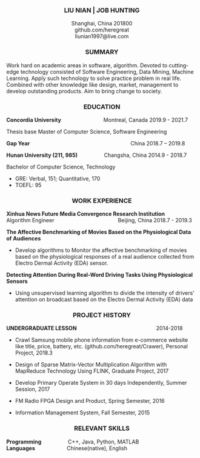 ### **<center>LIU NIAN | JOB HUNTING</center>**
<center>Shanghai, China 201800  </center>  
<center>github.com/heregreat  </center>  
<center>liunian1997@live.com  </center>  


### **<center>SUMMARY</center>**

Work hard on academic areas in software, algorithm. Devoted to cutting-edge technology consisted of Software Engineering, Data Mining, Machine Learning. Apply such technology to solve practice problem in real life. Combined with other knowledge like design, market, management to develop outstanding products. Aim to bring change to society.

### **<center>EDUCATION</center>**
		
**Concordia University**&#8195;&#8195;&#8195;&#8195;&#8195;&#8195;&#8195;&#8195;Montreal, Canada   2019.9 - 2021.7

Thesis base Master of Computer Science, Software Engineering

**Gap Year**&#8195;&#8195;&#8195;&#8195;&#8195;&#8195;&#8195;&#8195;&#8195;&#8195;&#8195;&#8195;&#8195;&#8195;&#8195;&#8195;&#8195;&#8195;&#8195;China    2018.7 – 2019.8

**Hunan University (211, 985)**&#8195;&#8195;&#8195;&#8195;&#8195;Changsha, China    2014.9 - 2018.7

Bachelor of Computer Science, Technology	

- GRE: Verbal, 151; Quantitative, 170
- TOEFL: 95


### **<center>WORK EXPERIENCE</center>**

**Xinhua News Future Media Convergence Research Institution**     
Algorithm Engineer&#8195;&#8195;&#8195;&#8195;&#8195;&#8195;&#8195;&#8195;&#8195;&#8195;&#8195;&#8195;Beijing, China    2018.7 - 2019.3


**The Affective Benchmarking of Movies Based on the Physiological Data of Audiences**

- Develop algorithms to Monitor the affective benchmarking of movies based on the physiological responses of a real audience collected from Electro Dermal Activity (EDA) sensor.


**Detecting Attention During Real-Word Driving Tasks Using Physiological Sensors** 	

- Using unsupervised learning algorithm to divide the intensity of drivers’ attention on broadcast based on the Electro Dermal Activity (EDA) data 



### **<center>PROJECT HISTORY</center>**

**UNDERGRADUATE LESSON**&#8195;&#8195;&#8195;&#8195;&#8195;&#8195;&#8195;&#8195;&#8195;&#8195;&#8195;&#8195;&#8195;&#8195;&#8195;2014-2018

 - Crawl Samsung mobile phone information from e-commerce website like title, price, battery, etc. (github.com/heregreat/Crawer), 			Personal Project, 2018.3

- Design of Sparse Matrix-Vector Multiplication Algorithm with MapReduce Technology Using FLINK, 			Graduate Project, 2017

- Develop Primary Operate System in 30 days Independently, 			Summer Session, 2017

- FM Radio FPGA Design and Product, 		Spring Semester, 2016

- Information Management System, 			Fall Semester, 2015


### **<center>RELEVANT SKILLS</center>**

**Programming**&#8195;&#8195;&#8195;&#8195;&#8195;C++, Java, Python, MATLAB  
**Languages**&#8195;&#8195;&#8195;&#8195;&#8195;&#8195;Chinese(native), English
